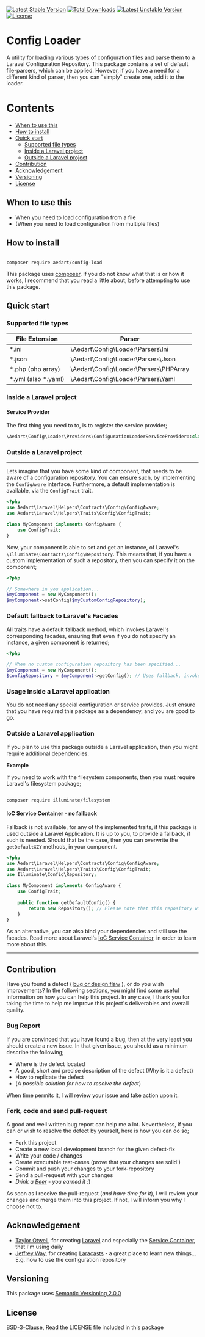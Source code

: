 [![Latest Stable Version](https://poser.pugx.org/aedart/config-load/v/stable)](https://packagist.org/packages/aedart/config-load)
[![Total Downloads](https://poser.pugx.org/aedart/config-load/downloads)](https://packagist.org/packages/aedart/config-load)
[![Latest Unstable Version](https://poser.pugx.org/aedart/config-load/v/unstable)](https://packagist.org/packages/aedart/config-load)
[![License](https://poser.pugx.org/aedart/config-load/license)](https://packagist.org/packages/aedart/config-load)

# Config Loader

A utility for loading various types of configuration files and parse them to a Laravel Configuration Repository. This package contains a set of default
file-parsers, which can be applied. However, if you have a need for a different kind of parser, then you can "simply" create one, add it to the loader.

# Contents

* [When to use this](#when-to-use-this)
* [How to install](#how-to-install)
* [Quick start](#quick-start)
    * [Supported file types](#supported-file-types)
    * [Inside a Laravel project](#inside-a-laravel-project)
    * [Outside a Laravel project](#outside-a-laravel-project)
* [Contribution](#contribution)
* [Acknowledgement](#acknowledgement)
* [Versioning](#versioning)
* [License](#license)

## When to use this

* When you need to load configuration from a file
* (When you need to load configuration from multiple files)


## How to install

```console

composer require aedart/config-load
```

This package uses [composer](https://getcomposer.org/). If you do not know what that is or how it works, I recommend that you read a little about, before attempting to use this package.

## Quick start

### Supported file types

| File Extension  | Parser  |
|---|---|
| *.ini  | \Aedart\Config\Loader\Parsers\Ini  |
| *.json  | \Aedart\Config\Loader\Parsers\Json  |
| *.php (php array)  | \Aedart\Config\Loader\Parsers\PHPArray  |
| *.yml (also *.yaml) | \Aedart\Config\Loader\Parsers\Yaml  |

### Inside a Laravel project

#### Service Provider

The first thing you need to to, is to register the service provider;

```php
\Aedart\Config\Loader\Providers\ConfigurationLoaderServiceProvider::class
```

### Outside a Laravel project

-------------------------------------------

Lets imagine that you have some kind of component, that needs to be aware of a configuration repository. You can ensure such, by implementing the `ConfigAware` interface.
Furthermore, a default implementation is available, via the `ConfigTrait` trait.

```php
<?php
use Aedart\Laravel\Helpers\Contracts\Config\ConfigAware;
use Aedart\Laravel\Helpers\Traits\Config\ConfigTrait;

class MyComponent implements ConfigAware {
    use ConfigTrait;
}
```

Now, your component is able to set and get an instance, of Laravel's `\Illuminate\Contracts\Config\Repository`. This means that, if you have a custom implementation of such a repository, then
you can specify it on the component;

```php
<?php

// Somewhere in you application...
$myComponent = new MyComponent();
$myComponent->setConfig($myCustomConfigRepository);

```

### Default fallback to Laravel's Facades

All traits have a default fallback method, which invokes Laravel's corresponding facades, ensuring that even if you do not specify an instance, a given component is returned;

```php
<?php

// When no custom configuration repository has been specified... 
$myComponent = new MyComponent();
$configRepository = $myComponent->getConfig(); // Uses fallback, invokes the `\Illuminate\Support\Facades\Config`, which is then resolved from the IoC Service Container 

```

### Usage inside a Laravel application

You do not need any special configuration or service provides. Just ensure that you have required this package as a dependency, and you are good to go.

### Outside a Laravel application

If you plan to use this package outside a Laravel application, then you might require additional dependencies.

**Example**

If you need to work with the filesystem components, then you must require Laravel's filesystem package;

```console

composer require illuminate/filesystem
```

#### IoC Service Container - no fallback

Fallback is not available, for any of the implemented traits, if this package is used outside a Laravel Application. It is up to you, to provide a fallback, if such is needed.
Should that be the case, then you can overwrite the `getDefaultXZY` methods, in your component.

```php
<?php
use Aedart\Laravel\Helpers\Contracts\Config\ConfigAware;
use Aedart\Laravel\Helpers\Traits\Config\ConfigTrait;
use Illuminate\Config\Repository;

class MyComponent implements ConfigAware {
    use ConfigTrait;
    
    public function getDefaultConfig() {
        return new Repository(); // Please note that this repository will NOT store values statically!
    }
}
```

As an alternative, you can also bind your dependencies and still use the facades. Read more about Laravel's [IoC Service Container](http://laravel.com/docs/5.1/container), in order to learn more about this.

-------------------------------------------

## Contribution

Have you found a defect ( [bug or design flaw](https://en.wikipedia.org/wiki/Software_bug) ), or do you wish improvements? In the following sections, you might find some useful information
on how you can help this project. In any case, I thank you for taking the time to help me improve this project's deliverables and overall quality.

### Bug Report

If you are convinced that you have found a bug, then at the very least you should create a new issue. In that given issue, you should as a minimum describe the following;

* Where is the defect located
* A good, short and precise description of the defect (Why is it a defect)
* How to replicate the defect
* (_A possible solution for how to resolve the defect_)

When time permits it, I will review your issue and take action upon it.

### Fork, code and send pull-request

A good and well written bug report can help me a lot. Nevertheless, if you can or wish to resolve the defect by yourself, here is how you can do so;

* Fork this project
* Create a new local development branch for the given defect-fix
* Write your code / changes
* Create executable test-cases (prove that your changes are solid!)
* Commit and push your changes to your fork-repository
* Send a pull-request with your changes
* _Drink a [Beer](https://en.wikipedia.org/wiki/Beer) - you earned it_ :)

As soon as I receive the pull-request (_and have time for it_), I will review your changes and merge them into this project. If not, I will inform you why I choose not to.

## Acknowledgement

* [Taylor Otwell](https://github.com/taylorotwell), for creating [Laravel](http://laravel.com) and especially the [Service Container](http://laravel.com/docs/5.1/container), that I'm using daily
* [Jeffrey Way](https://github.com/JeffreyWay), for creating [Laracasts](https://laracasts.com/) - a great place to learn new things... E.g. how to use the configuration repository

## Versioning

This package uses [Semantic Versioning 2.0.0](http://semver.org/)

## License

[BSD-3-Clause](http://spdx.org/licenses/BSD-3-Clause), Read the LICENSE file included in this package
